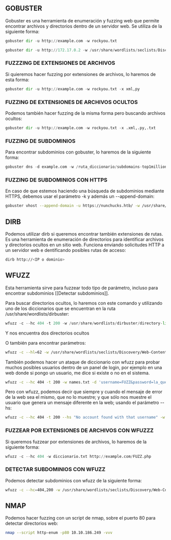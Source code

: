 ## GOBUSTER
Gobuster es una herramienta de enumeración y fuzzing web que permite encontrar archivos y directorios dentro de un servidor web. Se utiliza de la siguiente forma:
```python
gobuster dir -u http://example.com -w rockyou.txt

gobuster dir -u http://172.17.0.2 -w /usr/share/wordlists/seclists/Discovery/Web-Content/directory-list-2.3-medium.txt  -x php,html,sh,txt

```
### FUZZZING DE EXTENSIONES DE ARCHIVOS
Si quieremos hacer fuzzing por extensiones de archivos, lo haremos de esta forma:
```python
gobuster dir -u http://example.com -w rockyou.txt -x xml,py
```
### FUZZING DE EXTENSIONES DE ARCHIVOS OCULTOS
Podemos también hacer fuzzing de la misma forma pero buscando archivos ocultos:
```python
gobuster dir -u http://example.com -w rockyou.txt -x .xml,.py,.txt
```
### FUZZING DE SUBDOMINIOS
Para encontrar subdominios con gobuster, lo haremos de la siguiente forma:
```python
gobuster dns -d example.com -w /ruta_diccionario/subdomains-top1million-110000.txt
```
### FUZZING DE SUBDOMINIOS CON HTTPS
En caso de que estemos haciendo una búsqueda de subdominios mediante HTTPS, debemos usar el parámetro -k y además un --append-domain:
```bash
gobuster vhost --append-domain -u https://nunchucks.htb/ -w /usr/share/wordlists/seclists/Discovery/DNS/subdomains-top1million-110000.txt -k
```


## DIRB
 
 Podemos utilizar dirb si queremos encontrar también extensiones de rutas. Es una herramienta de enumeración de directorios para identificar archivos y directorios ocultos en un sitio web. Funciona enviando solicitudes HTTP a un servidor web e dentificando posibles rutas de acceso:
 ```bash
 dirb http://<IP o dominio>
```

## WFUZZ

Esta herramienta sirve para fuzzear todo tipo de parámetro, incluso para encontrar subdominios [[Detectar subdominios]].

Para buscar directorios ocultos, lo haremos con este comando y utilizando uno de los diccionarios que se encuentran en la ruta /usr/share/wordlists/dirbuster:
```python
wfuzz -c --hc 404 -t 200 -w /usr/share/wordlists/dirbuster/directory-list-2.3-medium.txt https://google.es/FUZZ
```
Y nos encuentra dos directorios ocultos

O también para encontrar parámetros:
```bash
wfuzz -c --hl=62 -w /usr/share/wordlists/seclists/Discovery/Web-Content/directory-list-lowercase-2.3-medium.txt http://172.17.0.2/index.php?FUZZ=../../../../../../etc/passwd
```

También podemos hacer un ataque de diccionario con wfuzz para probar muchos posibles usuarios dentro de un panel de login, por ejemplo en una web donde si pongo un usuario, me dice si existe o no en el sistema.
```bash
wfuzz -c --hc 404 -t 200 -w names.txt -d 'username=FUZZ&password=la_que_sea' http://<IP>/login.php
```

Pero con wfuzz, podemos decir que siempre y cuando el mensaje de error de la web sea el mismo, que no lo muestre; y que sólo nos muestre el usuario que genera un mensaje diferente en la web; usando el parámetro --hs:
```bash
wfuzz -c --hc 404 -t 200 --hs "No account found with that username" -w names.txt -d 'username=FUZZ&password=la_que_sea' http://<IP>/login.php
```

### FUZZEAR POR EXTENSIONES DE ARCHIVOS CON WFUZZZ
Si queremos fuzzear por extensiones de archivos, lo haremos de la siguiente forma:
```python
wfuzz -c --hc 404 -w diccionario.txt http://example.com/FUZZ.php
```
### DETECTAR SUBDOMINIOS CON WFUZZ
Podemos detectar subdominios con wfuzz de la siguiente forma:
```bash
wfuzz -c --hc=404,200 -w /usr/share/wordlists/seclists/Discovery/Web-Content/directory-list-lowercase-2.3-medium.txt -H "Host: FUZZ.hunterzone.nyx" -u 192.168.0.40
```

## NMAP

Podemos hacer fuzzing con un script de nmap, sobre el puerto 80 para detectar directorios web:
```bash
nmap --script http-enum -p80 10.10.186.249 -vvv
```